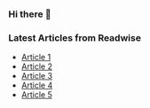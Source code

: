 ### Hi there 👋

<!--
**Tanzeel159/Tanzeel159** is a ✨ _special_ ✨ repository because its `README.md` (this file) appears on your GitHub profile.

Here are some ideas to get you started:

- 🔭 I’m currently working on ...
- 🌱 I’m currently learning ...
- 👯 I’m looking to collaborate on ...
- 🤔 I’m looking for help with ...
- 💬 Ask me about ...
- 📫 How to reach me: ...
- 😄 Pronouns: ...
- ⚡ Fun fact: ...
-->


### Latest Articles from Readwise

- [Article 1](#)
- [Article 2](#)
- [Article 3](#)
- [Article 4](#)
- [Article 5](#)

